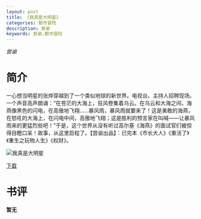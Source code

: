 ```yaml
---
layout: post
title: 《我真是大明星》
categories: 都市冒险
description: 尝谕
keywords: 尝谕,都市冒险
---
```

*尝谕*
# 简介
一心想当明星的张烨穿越到了一个类似地球的新世界。电视台。主持人招聘现场。一个声音高声朗诵：“在苍茫的大海上，狂风卷集着乌云。在乌云和大海之间，海燕像黑色的闪电，在高傲地飞翔……暴风雨，暴风雨就要来了！这是勇敢的海燕，在怒吼的大海上，在闪电中间，高傲地飞翔；这是胜利的预言家在叫喊——让暴风雨来的更猛烈些吧！”于是，这个世界从没有听过高尔基《海燕》的面试官们被惊得目瞪口呆！故事，从这里启程了。【尝谕出品】：已完本《市长大人》《重活了》《重生之玩物人生》《权财》。

![我真是大明星](https://cdn.jsdelivr.net/gh/YYbooks0/yybooks0img@master/bookscover2/我真是大明星.22k8rahgcbq8.jpg)

[下载](https://link.jscdn.cn/1drv/aHR0cHM6Ly8xZHJ2Lm1zL3QvcyFBaGU2R2dNWmVFb2poWDg1Qk1ic05wdEF6d3NIP2U9V3ZxMzNm.txt)
# 书评
**暂无**